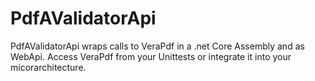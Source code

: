 # PdfAValidatorApi
PdfAValidatorApi wraps calls to VeraPdf in a .net Core Assembly and as WebApi. Access VeraPdf from your Unittests or integrate it into your micorarchitecture.
